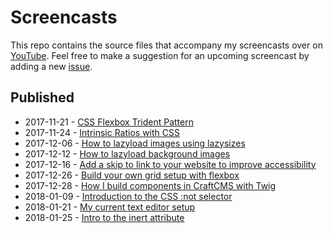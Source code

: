 # Screencasts

This repo contains the source files that accompany my screencasts over on [YouTube](https://www.youtube.com/channel/UC2jJoQlzvLPvnYfowAEVaOg). Feel free to make a suggestion for an upcoming screencast by adding a new [issue](https://github.com/alexcarpenter/screencasts/issues/new).

## Published
- 2017-11-21 - [CSS Flexbox Trident Pattern](https://www.youtube.com/watch?v=7HE_ByY4hDo)
- 2017-11-24 - [Intrinsic Ratios with CSS](https://www.youtube.com/watch?v=iSaBRUgAXnk)
- 2017-12-06 - [How to lazyload images using lazysizes](https://www.youtube.com/watch?v=Uwnmn65cMec)
- 2017-12-12 - [How to lazyload background images](https://www.youtube.com/watch?v=UFKlvJO6GoA)
- 2017-12-16 - [Add a skip to link to your website to improve accessibility
](https://www.youtube.com/watch?v=sac2majyv1w)
- 2017-12-26 - [Build your own grid setup with flexbox](https://www.youtube.com/watch?v=PfKepdRfDCw)
- 2017-12-28 - [How I build components in CraftCMS with Twig](https://www.youtube.com/watch?v=FNIM8MvUL-Q)
- 2018-01-09 - [Introduction to the CSS :not selector](https://www.youtube.com/watch?v=RMVNySfb1-s)
- 2018-01-21 - [My current text editor setup](https://www.youtube.com/watch?v=ehkER5IwmaM)
- 2018-01-25 - [Intro to the inert attribute](https://www.youtube.com/watch?v=aw95rgfpZYY)
